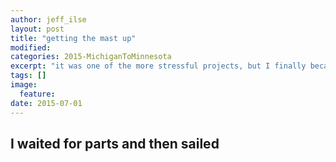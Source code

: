 ```yaml
---
author: jeff_ilse
layout: post
title: "getting the mast up"
modified:
categories: 2015-MichiganToMinnesota
excerpt: "it was one of the more stressful projects, but I finally became a sailboat."
tags: []
image:
  feature:
date: 2015-07-01
---
```



## I waited for parts and then sailed



